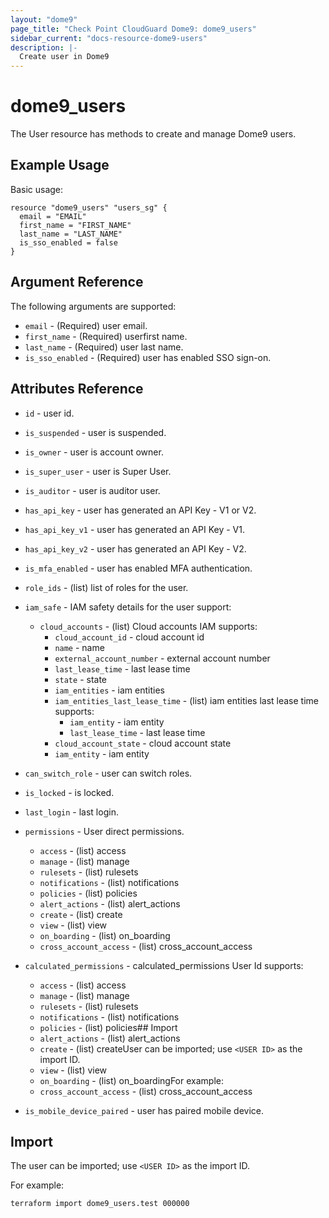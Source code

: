```yaml
---
layout: "dome9"
page_title: "Check Point CloudGuard Dome9: dome9_users"
sidebar_current: "docs-resource-dome9-users"
description: |-
  Create user in Dome9
---
```


# dome9_users

The User resource has methods to create and manage Dome9 users.

## Example Usage

Basic usage:

```hcl
resource "dome9_users" "users_sg" {
  email = "EMAIL"
  first_name = "FIRST_NAME"
  last_name = "LAST_NAME"
  is_sso_enabled = false
}

```

## Argument Reference

The following arguments are supported:

* `email` - (Required) user email. 
* `first_name` - (Required) userfirst name. 
* `last_name` - (Required) user last name. 
* `is_sso_enabled` - (Required) user has enabled SSO sign-on. 

## Attributes Reference

* `id` - user id.
* `is_suspended` - user is suspended.
* `is_owner` - user is account owner.
* `is_super_user` - user is Super User.
* `is_auditor` - user is auditor user.
* `has_api_key` - user has generated an API Key - V1 or V2.
* `has_api_key_v1` - user has generated an API Key - V1.
* `has_api_key_v2` - user has generated an API Key - V2.
* `is_mfa_enabled` - user has enabled MFA authentication.
* `role_ids` - (list) list of roles for the user.
* `iam_safe` - IAM safety details for the user support:
    * `cloud_accounts` - (list) Cloud accounts IAM supports:
        * `cloud_account_id` - cloud account id 
        * `name` - name 
        * `external_account_number` - external account number 
        * `last_lease_time` - last lease time 
        * `state` - state 
        * `iam_entities` - iam entities 
        * `iam_entities_last_lease_time` - (list) iam entities last lease time supports:
            * `iam_entity` - iam entity 
            * `last_lease_time` - last lease time 
        * `cloud_account_state` - cloud account state 
        * `iam_entity` - iam entity 

* `can_switch_role` - user can switch roles.
* `is_locked` - is locked.
* `last_login` - last login.
* `permissions` - User direct permissions.
    * `access` - (list) access
    * `manage` - (list) manage
    * `rulesets` - (list) rulesets
    * `notifications` - (list) notifications
    * `policies` - (list) policies
    * `alert_actions` - (list) alert_actions
    * `create` - (list) create
    * `view` - (list) view
    * `on_boarding` - (list) on_boarding
    * `cross_account_access` - (list) cross_account_access
* `calculated_permissions` - calculated_permissions User Id supports:
    * `access` - (list) access
    * `manage` - (list) manage
    * `rulesets` - (list) rulesets
    * `notifications` - (list) notifications
    * `policies` - (list) policies## Import
    * `alert_actions` - (list) alert_actions
    * `create` - (list) createUser can be imported; use `<USER ID>` as the import ID. 
    * `view` - (list) view
    * `on_boarding` - (list) on_boardingFor example:
    * `cross_account_access` - (list) cross_account_access
* `is_mobile_device_paired` - user has paired mobile device.


## Import 

The user can be imported; use `<USER ID>` as the import ID. 

For example:
```shell
terraform import dome9_users.test 000000
```